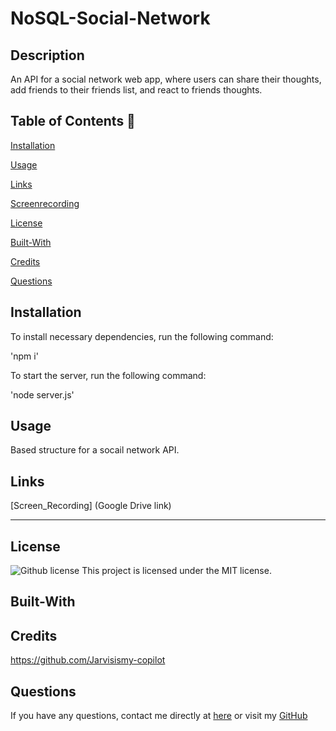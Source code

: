 # NoSQL-Social-Network

## Description

An API for a social network web app, where users can share their thoughts, add friends to their friends list, and react to friends thoughts.

  ## Table of Contents 📖
  
  [Installation](#installation)

  [Usage](#usage)

  [Links](#Links)

  [Screenrecording](#ScreenRecording)

  [License](#license)

  [Built-With](#Built-With)

  [Credits](#credits)

  [Questions](#questions)
  
## Installation 

To install necessary dependencies, run the following command: 

'npm i'

To start the server, run the following command: 

'node server.js'

## Usage 

Based structure for a socail network API. 

## Links

[Screen_Recording] (Google Drive link)

____________________________________________________________________________

## License

   ![Github license](https://img.shields.io/badge/license-MIT-blue.svg)
  This project is licensed under the MIT license.
  
## Built-With


## Credits 

https://github.com/Jarvisismy-copilot

 ## Questions 
  
  If you have any questions, contact me directly at [here](mailto:Chelseajarvis3301@icloud.com)
  or visit my [GitHub](https://github.com/Jarvisismy-copilot)

